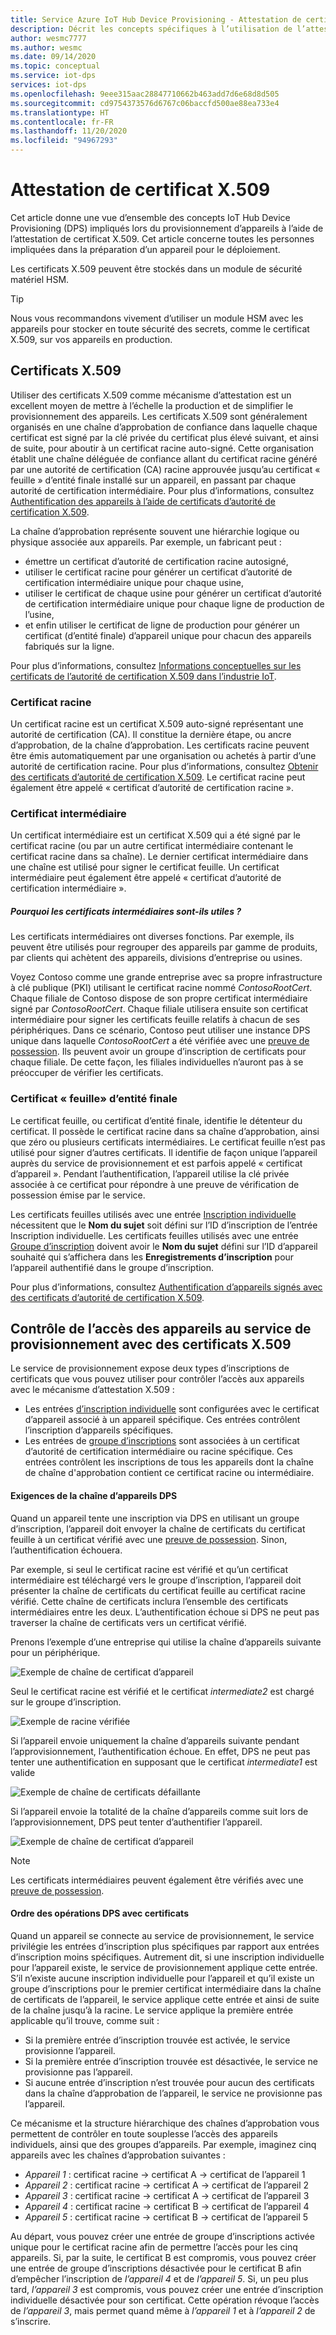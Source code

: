 ```yaml
---
title: Service Azure IoT Hub Device Provisioning - Attestation de certificat X.509
description: Décrit les concepts spécifiques à l’utilisation de l’attestation de certificat X.509 avec le service de provisionnement des appareils (DPS) et IoT Hub
author: wesmc7777
ms.author: wesmc
ms.date: 09/14/2020
ms.topic: conceptual
ms.service: iot-dps
services: iot-dps
ms.openlocfilehash: 9eee315aac28847710662b463add7d6e68d8d505
ms.sourcegitcommit: cd9754373576d6767c06baccfd500ae88ea733e4
ms.translationtype: HT
ms.contentlocale: fr-FR
ms.lasthandoff: 11/20/2020
ms.locfileid: "94967293"
---
```

# <a name="x509-certificate-attestation"></a>Attestation de certificat X.509

Cet article donne une vue d’ensemble des concepts IoT Hub Device Provisioning (DPS) impliqués lors du provisionnement d’appareils à l’aide de l’attestation de certificat X.509. Cet article concerne toutes les personnes impliquées dans la préparation d’un appareil pour le déploiement.

Les certificats X.509 peuvent être stockés dans un module de sécurité matériel HSM.

> [!TIP]
> Nous vous recommandons vivement d’utiliser un module HSM avec les appareils pour stocker en toute sécurité des secrets, comme le certificat X.509, sur vos appareils en production.


## <a name="x509-certificates"></a>Certificats X.509

Utiliser des certificats X.509 comme mécanisme d’attestation est un excellent moyen de mettre à l’échelle la production et de simplifier le provisionnement des appareils. Les certificats X.509 sont généralement organisés en une chaîne d’approbation de confiance dans laquelle chaque certificat est signé par la clé privée du certificat plus élevé suivant, et ainsi de suite, pour aboutir à un certificat racine auto-signé. Cette organisation établit une chaîne déléguée de confiance allant du certificat racine généré par une autorité de certification (CA) racine approuvée jusqu’au certificat « feuille » d’entité finale installé sur un appareil, en passant par chaque autorité de certification intermédiaire. Pour plus d’informations, consultez [Authentification des appareils à l’aide de certificats d’autorité de certification X.509](../iot-hub/iot-hub-x509ca-overview.md). 

La chaîne d’approbation représente souvent une hiérarchie logique ou physique associée aux appareils. Par exemple, un fabricant peut :
- émettre un certificat d’autorité de certification racine autosigné,
- utiliser le certificat racine pour générer un certificat d’autorité de certification intermédiaire unique pour chaque usine,
- utiliser le certificat de chaque usine pour générer un certificat d’autorité de certification intermédiaire unique pour chaque ligne de production de l’usine,
- et enfin utiliser le certificat de ligne de production pour générer un certificat (d’entité finale) d’appareil unique pour chacun des appareils fabriqués sur la ligne. 

Pour plus d’informations, consultez [Informations conceptuelles sur les certificats de l’autorité de certification X.509 dans l’industrie IoT](../iot-hub/iot-hub-x509ca-concept.md). 

### <a name="root-certificate"></a>Certificat racine

Un certificat racine est un certificat X.509 auto-signé représentant une autorité de certification (CA). Il constitue la dernière étape, ou ancre d’approbation, de la chaîne d’approbation. Les certificats racine peuvent être émis automatiquement par une organisation ou achetés à partir d’une autorité de certification racine. Pour plus d’informations, consultez [Obtenir des certificats d’autorité de certification X.509](../iot-hub/iot-hub-security-x509-get-started.md#get-x509-ca-certificates). Le certificat racine peut également être appelé « certificat d’autorité de certification racine ».

### <a name="intermediate-certificate"></a>Certificat intermédiaire

Un certificat intermédiaire est un certificat X.509 qui a été signé par le certificat racine (ou par un autre certificat intermédiaire contenant le certificat racine dans sa chaîne). Le dernier certificat intermédiaire dans une chaîne est utilisé pour signer le certificat feuille. Un certificat intermédiaire peut également être appelé « certificat d’autorité de certification intermédiaire ».

##### <a name="why-are-intermediate-certs-useful"></a>Pourquoi les certificats intermédiaires sont-ils utiles ?
Les certificats intermédiaires ont diverses fonctions. Par exemple, ils peuvent être utilisés pour regrouper des appareils par gamme de produits, par clients qui achètent des appareils, divisions d’entreprise ou usines. 

Voyez Contoso comme une grande entreprise avec sa propre infrastructure à clé publique (PKI) utilisant le certificat racine nommé *ContosoRootCert*. Chaque filiale de Contoso dispose de son propre certificat intermédiaire signé par *ContosoRootCert*. Chaque filiale utilisera ensuite son certificat intermédiaire pour signer les certificats feuille relatifs à chacun de ses périphériques. Dans ce scénario, Contoso peut utiliser une instance DPS unique dans laquelle *ContosoRootCert* a été vérifiée avec une [preuve de possession](./how-to-verify-certificates.md). Ils peuvent avoir un groupe d’inscription de certificats pour chaque filiale. De cette façon, les filiales individuelles n’auront pas à se préoccuper de vérifier les certificats.


### <a name="end-entity-leaf-certificate"></a>Certificat « feuille» d’entité finale

Le certificat feuille, ou certificat d’entité finale, identifie le détenteur du certificat. Il possède le certificat racine dans sa chaîne d’approbation, ainsi que zéro ou plusieurs certificats intermédiaires. Le certificat feuille n’est pas utilisé pour signer d’autres certificats. Il identifie de façon unique l’appareil auprès du service de provisionnement et est parfois appelé « certificat d’appareil ». Pendant l’authentification, l’appareil utilise la clé privée associée à ce certificat pour répondre à une preuve de vérification de possession émise par le service.

Les certificats feuilles utilisés avec une entrée [Inscription individuelle](./concepts-service.md#individual-enrollment) nécessitent que le **Nom du sujet** soit défini sur l’ID d’inscription de l’entrée Inscription individuelle. Les certificats feuilles utilisés avec une entrée [Groupe d’inscription](./concepts-service.md#enrollment-group) doivent avoir le **Nom du sujet** défini sur l’ID d’appareil souhaité qui s’affichera dans les **Enregistrements d’inscription** pour l’appareil authentifié dans le groupe d’inscription.

Pour plus d’informations, consultez [Authentification d’appareils signés avec des certificats d’autorité de certification X.509](../iot-hub/iot-hub-x509ca-overview.md#authenticating-devices-signed-with-x509-ca-certificates).

## <a name="controlling-device-access-to-the-provisioning-service-with-x509-certificates"></a>Contrôle de l’accès des appareils au service de provisionnement avec des certificats X.509

Le service de provisionnement expose deux types d’inscriptions de certificats que vous pouvez utiliser pour contrôler l’accès aux appareils avec le mécanisme d’attestation X.509 :  

- Les entrées [d’inscription individuelle](./concepts-service.md#individual-enrollment) sont configurées avec le certificat d’appareil associé à un appareil spécifique. Ces entrées contrôlent l’inscription d’appareils spécifiques.
- Les entrées de [groupe d’inscriptions](./concepts-service.md#enrollment-group) sont associées à un certificat d’autorité de certification intermédiaire ou racine spécifique. Ces entrées contrôlent les inscriptions de tous les appareils dont la chaîne de chaîne d'approbation contient ce certificat racine ou intermédiaire. 

#### <a name="dps-device-chain-requirements"></a>Exigences de la chaîne d’appareils DPS

Quand un appareil tente une inscription via DPS en utilisant un groupe d’inscription, l’appareil doit envoyer la chaîne de certificats du certificat feuille à un certificat vérifié avec une [preuve de possession](how-to-verify-certificates.md). Sinon, l’authentification échouera.

Par exemple, si seul le certificat racine est vérifié et qu’un certificat intermédiaire est téléchargé vers le groupe d’inscription, l’appareil doit présenter la chaîne de certificats du certificat feuille au certificat racine vérifié. Cette chaîne de certificats inclura l’ensemble des certificats intermédiaires entre les deux. L’authentification échoue si DPS ne peut pas traverser la chaîne de certificats vers un certificat vérifié.

Prenons l’exemple d’une entreprise qui utilise la chaîne d’appareils suivante pour un périphérique.

![Exemple de chaîne de certificat d’appareil](./media/concepts-x509-attestation/example-device-cert-chain.png) 

Seul le certificat racine est vérifié et le certificat *intermediate2* est chargé sur le groupe d’inscription.

![Exemple de racine vérifiée](./media/concepts-x509-attestation/example-root-verified.png) 

Si l’appareil envoie uniquement la chaîne d’appareils suivante pendant l’approvisionnement, l’authentification échoue. En effet, DPS ne peut pas tenter une authentification en supposant que le certificat *intermediate1* est valide

![Exemple de chaîne de certificats défaillante](./media/concepts-x509-attestation/example-fail-cert-chain.png) 

Si l’appareil envoie la totalité de la chaîne d’appareils comme suit lors de l’approvisionnement, DPS peut tenter d’authentifier l’appareil.

![Exemple de chaîne de certificat d’appareil](./media/concepts-x509-attestation/example-device-cert-chain.png) 




> [!NOTE]
> Les certificats intermédiaires peuvent également être vérifiés avec une [preuve de possession](how-to-verify-certificates.md).


#### <a name="dps-order-of-operations-with-certificates"></a>Ordre des opérations DPS avec certificats
Quand un appareil se connecte au service de provisionnement, le service privilégie les entrées d’inscription plus spécifiques par rapport aux entrées d’inscription moins spécifiques. Autrement dit, si une inscription individuelle pour l’appareil existe, le service de provisionnement applique cette entrée. S’il n’existe aucune inscription individuelle pour l’appareil et qu’il existe un groupe d’inscriptions pour le premier certificat intermédiaire dans la chaîne de certificats de l’appareil, le service applique cette entrée et ainsi de suite de la chaîne jusqu’à la racine. Le service applique la première entrée applicable qu’il trouve, comme suit :

- Si la première entrée d’inscription trouvée est activée, le service provisionne l’appareil.
- Si la première entrée d’inscription trouvée est désactivée, le service ne provisionne pas l’appareil.  
- Si aucune entrée d’inscription n’est trouvée pour aucun des certificats dans la chaîne d’approbation de l’appareil, le service ne provisionne pas l’appareil. 

Ce mécanisme et la structure hiérarchique des chaînes d’approbation vous permettent de contrôler en toute souplesse l’accès des appareils individuels, ainsi que des groupes d’appareils. Par exemple, imaginez cinq appareils avec les chaînes d’approbation suivantes : 

- *Appareil 1* : certificat racine -> certificat A -> certificat de l’appareil 1
- *Appareil 2* : certificat racine -> certificat A -> certificat de l’appareil 2
- *Appareil 3* : certificat racine -> certificat A -> certificat de l’appareil 3
- *Appareil 4* : certificat racine -> certificat B -> certificat de l’appareil 4
- *Appareil 5* : certificat racine -> certificat B -> certificat de l’appareil 5

Au départ, vous pouvez créer une entrée de groupe d’inscriptions activée unique pour le certificat racine afin de permettre l’accès pour les cinq appareils. Si, par la suite, le certificat B est compromis, vous pouvez créer une entrée de groupe d’inscriptions désactivée pour le certificat B afin d’empêcher l’inscription de *l’appareil 4* et de *l’appareil 5*. Si, un peu plus tard, *l’appareil 3* est compromis, vous pouvez créer une entrée d’inscription individuelle désactivée pour son certificat. Cette opération révoque l’accès de *l’appareil 3*, mais permet quand même à *l’appareil 1* et à *l’appareil 2* de s’inscrire.